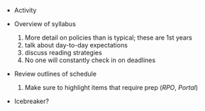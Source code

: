 + Activity

+ Overview of syllabus
  1. More detail on policies than is typical; these are 1st years
  2. talk about day-to-day expectations
  3. discuss reading strategies
  4. No one will constantly check in on deadlines
+ Review outlines of schedule
  1. Make sure to highlight items that require prep (*RPO*, *Portal*)

  
+ Icebreaker?
